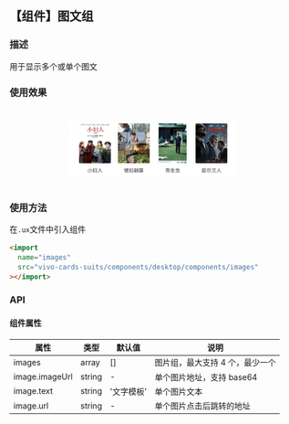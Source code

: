## 【组件】图文组

### 描述

用于显示多个或单个图文

### 使用效果

<div style="text-align: center;margin: 40px;">
<img src="../../assets/desktop-component-images.png" style="width:300px" alt="component-images"/>
</div>

### 使用方法

在`.ux`文件中引入组件

```html
<import
  name="images"
  src="vivo-cards-suits/components/desktop/components/images"
></import>
```

### API

#### 组件属性

| 属性           | 类型   | 默认值     | 说明                            |
| -------------- | ------ | ---------- | ------------------------------- |
| images         | array  | []         | 图片组，最大支持 4 个，最少一个 |
| image.imageUrl | string | -          | 单个图片地址，支持 base64       |
| image.text     | string | '文字模板' | 单个图片文本                    |
| image.url      | string | -          | 单个图片点击后跳转的地址        |
